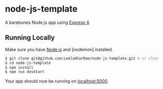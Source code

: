 # node-js-template

A barebones Node.js app using [Express 4](http://expressjs.com/).


## Running Locally

Make sure you have [Node.js](http://nodejs.org/) and [nodemon] installed.

```sh
$ git clone git@github.com:LeeladharRao/node-js-template.git # or clone your own fork
$ cd node-js-template
$ npm install
$ npm run devStart
```

Your app should now be running on [localhost:5000](http://localhost:5000/).

